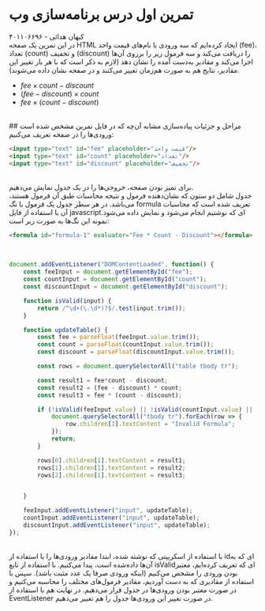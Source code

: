 # تمرین اول درس برنامه‌سازی وب

کیهان هدائی - ۴۰۱۱۰۶۶۹۶<br>
در این تمرین یک صفحه HTML ایجاد کرده‌ایم که سه ورودی با نام‌های قیمت واحد (fee)، تعداد (count) و تخفیف (discount) را دریافت می‌کند و سه فرمول زیر را برروی آن‌ها اجرا می‌کند و مقادیر به‌دست آمده را نشان دهد (لازم به ذکر است که با هر بار تغییر این مقادیر، نتایج هم به صورت هم‌زمان تغییر می‌کنند و در صفحه نشان داده می‌شوند).
<br>
* $fee \times count - discount$
* $(fee - discount) \times count$
* $fee \times (count - discount)$
<br>
## مراحل و جزئیات پیاده‌سازی
مشابه آن‌چه که در فایل تمرین مشخص شده است ورودی‌ها را در صفحه تعریف می‌کنیم:




<br>


```html
<input type="text" id="fee" placeholder="قیمت واحد"/>
<input type="text" id="count" placeholder="تعداد"/>
<input type="text" id="discount" placeholder="تخفیف"/>
```



<br>
برای تمیز بودن صفحه، خروجی‌ها را در یک جدول نمایش می‌دهیم. 
<br>
جدول شامل دو ستون که نشان‌دهنده فرمول و نتیجه محاسبات طبق آن فرمول هستند، می‌باشد. در هر سطر جدول یک فرمول با تگ formula تعریف شده است که محاسبات آن با استفاده از فایل javascriptای که نوشتیم انجام می‌شود و نمایش داده می‌شود. نمونه این تگ‌ها به صورت زیر است:
<br>



```html
<formula id="formula-1" evaluator="Fee * Count - Discount"></formula>
```



<br>

```javascript
document.addEventListener("DOMContentLoaded", function() {
    const feeInput = document.getElementById("fee");
    const countInput = document.getElementById("count");
    const discountInput = document.getElementById("discount");

    function isValid(input) {
        return /^\d+(\.\d*)?$/.test(input.trim());
    }

    function updateTable() {
        const fee = parseFloat(feeInput.value.trim());
        const count = parseFloat(countInput.value.trim());
        const discount = parseFloat(discountInput.value.trim());

        const rows = document.querySelectorAll("table tbody tr");

        const result1 = fee*count - discount;
        const result2 = (fee - discount) * count;
        const result3 = fee * (count - discount);

        if (!isValid(feeInput.value) || !isValid(countInput.value) || !isValid(discountInput.value)) {
            document.querySelectorAll("tbody tr").forEach(row => {
                row.children[1].textContent = "Invalid Formula";
            });
            return;
        }

        rows[0].children[1].textContent = result1;
        rows[1].children[1].textContent = result2;
        rows[2].children[1].textContent = result3;


    }

    feeInput.addEventListener("input", updateTable);
    countInput.addEventListener("input", updateTable);
    discountInput.addEventListener("input", updateTable);
});
```
<br>
با استفاده از اسکریپتی که نوشته شده، ابتدا مقادیر ورودی‌ها را با استفاده از idای که به آن‌ها داده‌شده است، پیدا می‌کنیم. با استفاده از تابع isValidای که تعریف کرده‌ایم، معتبر بودن ورودی را مشخص می‌کنیم (اینکه ورودی صرفا یک عدد مثبت باشد). سپس با استفاده از مقادیری که به دست آوردیم، مقادیر فرمول‌های مختلف را محاسبه می‌کنیم و در صورت معتبر بودن ورودی‌ها در جدول قرار می‌دهیم.
در نهایت هم با استفاده از EventListener در صورت تغییر این ورودی‌ها جدول را هم تغییر می‌دهیم.